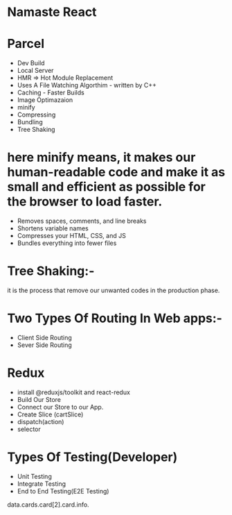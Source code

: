 # Namaste React


# Parcel
- Dev Build
- Local Server
- HMR => Hot Module Replacement
- Uses A File Watching Algorthim - written by C++
- Caching - Faster Builds
- Image Optimazaion
- minify
- Compressing
- Bundling
- Tree Shaking

# here minify means, it makes our human-readable code and make it as small and efficient as possible for the browser to load faster.

- Removes spaces, comments, and line breaks
- Shortens variable names
- Compresses your HTML, CSS, and JS
- Bundles everything into fewer files


# Tree Shaking:-
it is the process that remove our unwanted codes in the production phase.


# Two Types Of Routing In Web apps:-
- Client Side Routing
- Sever Side Routing


# Redux
- install @reduxjs/toolkit and react-redux
- Build Our Store
- Connect our Store to our App.
- Create Slice (cartSlice)
- dispatch(action)
- selector

# Types Of Testing(Developer)
- Unit Testing
- Integrate Testing
- End to End Testing(E2E Testing)



data.cards.card[2].card.info.